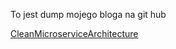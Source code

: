 To jest dump mojego bloga na git hub

[CleanMicroserviceArchitecture](CleanMicroserviceArchitecture.html)

